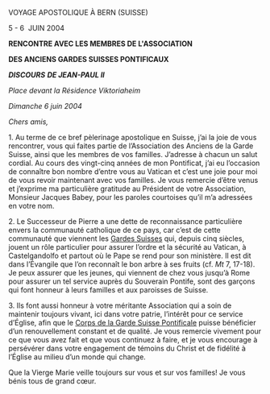 VOYAGE APOSTOLIQUE À BERN (SUISSE)

5 - 6  JUIN 2004

**RENCONTRE AVEC LES MEMBRES DE L'ASSOCIATION**

**DES ANCIENS GARDES SUISSES PONTIFICAUX**

***DISCOURS*** ***DE JEAN-PAUL II***

*Place devant la Résidence Viktoriaheim*

*Dimanche 6 juin 2004*

*Chers amis,*

1\. Au terme de ce bref pèlerinage apostolique en Suisse, j’ai la joie de vous rencontrer, vous qui faites partie de l’Association des Anciens de la Garde Suisse, ainsi que les membres de vos familles. J’adresse à chacun un salut cordial. Au cours des vingt-cinq années de mon Pontificat, j’ai eu l’occasion de connaître bon nombre d’entre vous au Vatican et c’est une joie pour moi de vous revoir maintenant avec vos familles. Je vous remercie d’être venus et j’exprime ma particulière gratitude au Président de votre Association, Monsieur Jacques Babey, pour les paroles courtoises qu’il m’a adressées en votre nom.

2\. Le Successeur de Pierre a une dette de reconnaissance particulière envers la communauté catholique de ce pays, car c’est de cette communauté que viennent les [Gardes Suisses](http://www.vatican.va/roman_curia/swiss_guard/index_fr.htm) qui, depuis cinq siècles, jouent un rôle particulier pour assurer l’ordre et la sécurité au Vatican, à Castelgandolfo et partout où le Pape se rend pour son ministère. Il est dit dans l’Évangile que l’on reconnaît le bon arbre à ses fruits (cf. *Mt* 7, 17-18). Je peux assurer que les jeunes, qui viennent de chez vous jusqu’à Rome pour assurer un tel service auprès du Souverain Pontife, sont des garçons qui font honneur à leurs familles et aux paroisses de Suisse.

3\. Ils font aussi honneur à votre méritante Association qui a soin de maintenir toujours vivant, ici dans votre patrie, l’intérêt pour ce service d’Église, afin que le [Corps de la Garde Suisse Pontificale](http://www.vatican.va/roman_curia/swiss_guard/index_fr.htm) puisse bénéficier d’un renouvellement constant et de qualité. Je vous remercie vivement pour ce que vous avez fait et que vous continuez à faire, et je vous encourage à persévérer dans votre engagement de témoins du Christ et de fidélité à l’Église au milieu d’un monde qui change.

Que la Vierge Marie veille toujours sur vous et sur vos familles! Je vous bénis tous de grand cœur.
